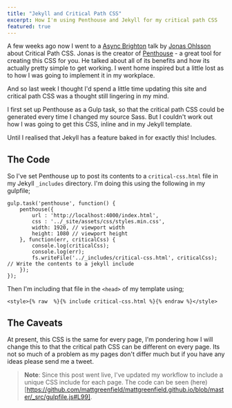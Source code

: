 ```yaml
---
title: "Jekyll and Critical Path CSS"
excerpt: How I'm using Penthouse and Jekyll for my critical path CSS
featured: true
---
```


A few weeks ago now I went to a [Async Brighton](http://asyncjs.com/) talk by [Jonas Ohlsson](https://twitter.com/pocketjoso) about Critical Path CSS. Jonas is the creator of [Penthouse](https://github.com/pocketjoso/penthouse) - a great tool for creating this CSS for you. He talked about all of its benefits and how its actually pretty simple to get working. I went home inspired but a little lost as to how I was going to implement it in my workplace.

And so last week I thought I'd spend a little time updating this site and critical path CSS was a thought still lingering in my mind.

I first set up Penthouse as a Gulp task, so that the critical path CSS could be generated every time I changed my source Sass. But I couldn't work out how I was going to get this CSS, inline and in my Jekyll template.

Until I realised that Jekyll has a feature baked in for exactly this! Includes.


## The Code

So I've set Penthouse up to post its contents to a `critical-css.html` file in my Jekyll `_includes` directory. I'm doing this using the following in my gulpfile;

~~~
gulp.task('penthouse', function() {
    penthouse({
        url : 'http://localhost:4000/index.html',
        css : '../_site/assets/css/styles.min.css',
        width: 1920, // viewport width
        height: 1080 // viewport height
    }, function(err, criticalCss) {
        console.log(criticalCss);
        console.log(err);
        fs.writeFile('../_includes/critical-css.html', criticalCss); // Write the contents to a jekyll include
    });
});
~~~

Then I'm including that file in the `<head>` of my template using;

~~~
<style>{% raw  %}{% include critical-css.html %}{% endraw %}</style>
~~~

## The Caveats

At present, this CSS is the same for every page, I'm pondering how I will change this to that the critical path CSS can be different on every page. Its not so much of a problem as my pages don't differ much but if you have any ideas please send me a tweet.

> **Note**: Since this post went live, I've updated my workflow to include a unique  CSS include for each page. The code can be seen (here)[https://github.com/mattgreenfield/mattgreenfield.github.io/blob/master/_src/gulpfile.js#L99].
